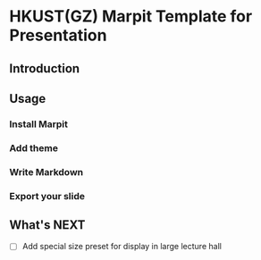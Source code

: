 # HKUST(GZ) Marpit Template for Presentation
## Introduction

## Usage
### Install Marpit

### Add theme

### Write Markdown

### Export your slide

## What's NEXT 
- [ ] Add special size preset for display in large lecture hall 